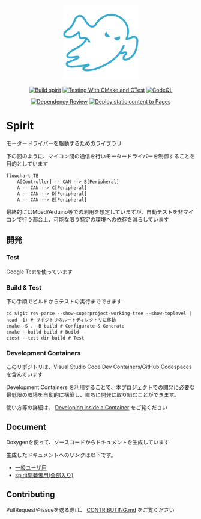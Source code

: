 <div align="center">

<img src="./images/icon.svg" width="200">

[![Build spirit](https://github.com/yutotnh/spirit/actions/workflows/build.yml/badge.svg?branch=main)](https://github.com/yutotnh/spirit/actions/workflows/build.yml)
[![Testing With CMake and CTest](https://github.com/yutotnh/spirit/actions/workflows/cmake-test.yml/badge.svg?branch=main)](https://github.com/yutotnh/spirit/actions/workflows/cmake-test.yml)
[![CodeQL](https://github.com/yutotnh/spirit/actions/workflows/codeql.yml/badge.svg)](https://github.com/yutotnh/spirit/actions/workflows/codeql.yml)

[![Dependency Review](https://github.com/yutotnh/spirit/actions/workflows/dependency-review.yml/badge.svg)](https://github.com/yutotnh/spirit/actions/workflows/dependency-review.yml)
[![Deploy static content to Pages](https://github.com/yutotnh/spirit/actions/workflows/deploy-static.yml/badge.svg)](https://github.com/yutotnh/spirit/actions/workflows/deploy-static.yml)

</div>

# Spirit

モータードライバーを駆動するためのライブラリ

下の図のように、マイコン間の通信を行いモータードライバーを制御することを目的としています

```mermaid
flowchart TB
    A[Controller] -- CAN --> B[Peripheral]
    A -- CAN --> C[Peripheral]
    A -- CAN --> D[Peripheral]
    A -- CAN --> E[Peripheral]
```

最終的にはMbed/Arduino等での利用を想定していますが、自動テストを非マイコンで行う都合上、可能な限り特定の環境への依存を減らしています

## 開発

### Test

Google Testを使っています

### Build & Test

下の手順でビルドからテストの実行までできます

```console
cd $(git rev-parse --show-superproject-working-tree --show-toplevel | head -1) # リポジトリのルートディレクトリに移動
cmake -S . -B build # Configurate & Generate
cmake --build build # Build
ctest --test-dir build # Test
```

### Development Containers

このリポジトリは、Visual Studio Code Dev Containers/GitHub Codespaces を含んでいます

Development Containers を利用することで、本プロジェクトでの開発に必要な最低限の環境を自動的に構築し、直ちに開発に取り組むことができます。

使い方等の詳細は、 [Developing inside a Container](https://code.visualstudio.com/docs/devcontainers/containers) をご覧ください

## Document

Doxygenを使って、ソースコードからドキュメントを生成しています

生成したドキュメントへのリンクは以下です。

- [一般ユーザ用](yutotnh.github.io/spirit/general)
- [spirit開発者用(全部入り)](yutotnh.github.io/spirit/general)

## Contributing

PullRequestやissueを送る際は、 [CONTRIBUTING.md](./CONTRIBUTING.md) をご覧ください
